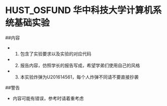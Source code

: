 # HUST_OSFUND 华中科技大学计算机系统基础实验

##内容
- 1. 包含了实验要求以及实验的对应代码
- 2. 报告内容，仿照学长的报告写成，希望学弟们使用自己的风格
- 3. 本实验炸弹为U201614561，每个人炸弹不同请不要直接抄袭

##警告
- 内容可能有错误，参考时请着重考虑
